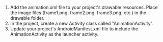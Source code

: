 1) Add the animation.xml file to your project's drawable resources. Place the image files (frame1.png, frame2.png, frame3.png, etc.) in the drawable folder.
2) In the project, create a new Activity class called "AnimationActivity".
3) Update your project's AndroidManifest.xml file to include the AnimationActivity as the launcher activity.

